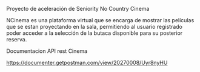 Proyecto de aceleración de Seniority
No Country Cinema

NCinema es una plataforma virtual que se encarga de mostrar las películas que se estan proyectando en la sala, permitiendo al usuario registrado poder acceder a la selección de la butaca disponible para su posterior reserva.



Documentacion API rest Cinema

https://documenter.getpostman.com/view/20270008/Uyr8nyHU
